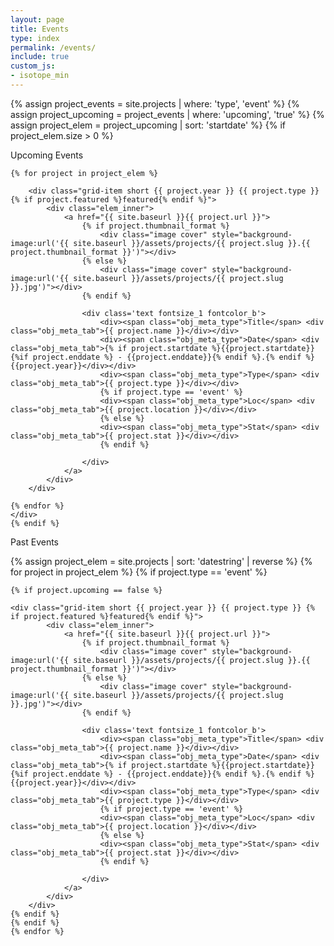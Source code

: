 ```yaml
---
layout: page
title: Events
type: index
permalink: /events/
include: true
custom_js:
- isotope_min
---
```


<style>
.ind{
	display: none;
}
.present_div{
}
</style>





 {% assign project_events = site.projects | where: 'type', 'event' %}
 {% assign project_upcoming = project_events | where: 'upcoming', 'true' %}
 {% assign project_elem = project_upcoming | sort: 'startdate' %}
 {% if project_elem.size > 0 %}
<div class="present_div fontsize_3">Upcoming Events</div>
<div class="grid grid_present">
<div class="grid-sizer"></div>	
	
	{% for project in project_elem %}

		<div class="grid-item short {{ project.year }} {{ project.type }} {% if project.featured %}featured{% endif %}">
			<div class="elem_inner">
				<a href="{{ site.baseurl }}{{ project.url }}">
					{% if project.thumbnail_format %}
						<div class="image cover" style="background-image:url('{{ site.baseurl }}/assets/projects/{{ project.slug }}.{{ project.thumbnail_format }}')"></div>	
					{% else %}
						<div class="image cover" style="background-image:url('{{ site.baseurl }}/assets/projects/{{ project.slug }}.jpg')"></div>	
					{% endif %}
									
					<div class='text fontsize_1 fontcolor_b'>
						<div><span class="obj_meta_type">Title</span> <div class="obj_meta_tab">{{ project.name }}</div></div>
						<div><span class="obj_meta_type">Date</span> <div class="obj_meta_tab">{% if project.startdate %}{{project.startdate}}{%if project.enddate %} - {{project.enddate}}{% endif %}.{% endif %}{{project.year}}</div></div>
						<div><span class="obj_meta_type">Type</span> <div class="obj_meta_tab">{{ project.type }}</div></div>
						{% if project.type == 'event' %}
						<div><span class="obj_meta_type">Loc</span> <div class="obj_meta_tab">{{ project.location }}</div></div>			
						{% else %}
						<div><span class="obj_meta_type">Stat</span> <div class="obj_meta_tab">{{ project.stat }}</div></div>
						{% endif %}
						
					</div>
				</a>
			</div>		
		</div>

	{% endfor %}
	</div>
	{% endif %}
	




<div class="present_div fontsize_3">Past Events</div>
<div class="grid grid_past">
<div class="grid-sizer"></div>


 {% assign project_elem = site.projects | sort: 'datestring' | reverse %}
	{% for project in project_elem %}
	{% if project.type == 'event' %}

	{% if project.upcoming == false %}
			
	<div class="grid-item short {{ project.year }} {{ project.type }} {% if project.featured %}featured{% endif %}">
			<div class="elem_inner">
				<a href="{{ site.baseurl }}{{ project.url }}">
					{% if project.thumbnail_format %}
						<div class="image cover" style="background-image:url('{{ site.baseurl }}/assets/projects/{{ project.slug }}.{{ project.thumbnail_format }}')"></div>	
					{% else %}
						<div class="image cover" style="background-image:url('{{ site.baseurl }}/assets/projects/{{ project.slug }}.jpg')"></div>	
					{% endif %}
									
					<div class='text fontsize_1 fontcolor_b'>
						<div><span class="obj_meta_type">Title</span> <div class="obj_meta_tab">{{ project.name }}</div></div>
						<div><span class="obj_meta_type">Date</span> <div class="obj_meta_tab">{% if project.startdate %}{{project.startdate}}{%if project.enddate %} - {{project.enddate}}{% endif %}.{% endif %}{{project.year}}</div></div>
						<div><span class="obj_meta_type">Type</span> <div class="obj_meta_tab">{{ project.type }}</div></div>
						{% if project.type == 'event' %}
						<div><span class="obj_meta_type">Loc</span> <div class="obj_meta_tab">{{ project.location }}</div></div>			
						{% else %}
						<div><span class="obj_meta_type">Stat</span> <div class="obj_meta_tab">{{ project.stat }}</div></div>
						{% endif %}
						
					</div>
				</a>
			</div>		
		</div>	
	{% endif %}
	{% endif %}
	{% endfor %}
</div>


